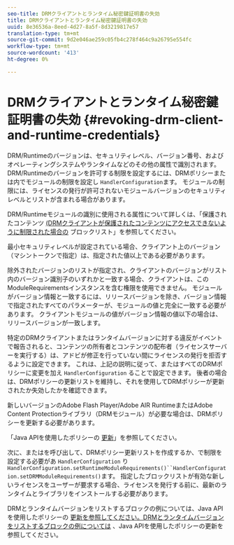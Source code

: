 ```yaml
---
seo-title: DRMクライアントとランタイム秘密鍵証明書の失効
title: DRMクライアントとランタイム秘密鍵証明書の失効
uuid: 8e36536a-8eed-4d27-8a5f-8d3219817e57
translation-type: tm+mt
source-git-commit: 9d2e046ae259c05fb4c278f464c9a26795e554fc
workflow-type: tm+mt
source-wordcount: '413'
ht-degree: 0%

---
```



# DRMクライアントとランタイム秘密鍵証明書の失効 {#revoking-drm-client-and-runtime-credentials}

DRM/Runtimeのバージョンは、セキュリティレベル、バージョン番号、およびオペレーティングシステムやランタイムなどのその他の属性で識別されます。 DRM/Runtimeのバージョンを許可する制限を設定するには、DRMポリシーまたは内でモジュールの制限を設定し `HandlerConfiguration`ます。 モジュールの制限には、ライセンスの発行が許可されないモジュールバージョンのセキュリティレベルとリストが含まれる場合があります。

DRM/Runtimeモジュールの識別に使用される属性について詳しくは、「保護されたコンテンツ [(DRMクライアントが保護されたコンテンツにアクセスできないように制限された場合の](../../protecting-content/introduction/usage-rules/runtime-application-restrictions/blocklist-drm-clients.md) ブロックリスト」を参照してください。

最小セキュリティレベルが設定されている場合、クライアント上のバージョン（マシントークンで指定）は、指定された値以上である必要があります。

除外されたバージョンのリストが指定され、クライアントのバージョンがリスト内のバージョン識別子のいずれかと一致する場合、クライアントは、このModuleRequirementsインスタンスを含む権限を使用できません。 モジュールがバージョン情報と一致するには、リリースバージョンを除き、バージョン情報で指定されたすべてのパラメーターが、モジュールの値と完全に一致する必要があります。 クライアントモジュールの値がバージョン情報の値以下の場合は、リリースバージョンが一致します。

特定のDRMクライアントまたはランタイムバージョンに対する違反がイベントで報告されると、コンテンツの所有者とコンテンツの配布者（ライセンスサーバーを実行する）は、アドビが修正を行っていない間にライセンスの発行を拒否するように設定できます。 これは、上記の説明に従って、またはすべてのDRMポリシーに変更を加え `HandlerConfiguration` ることで設定できます。 後者の場合は、DRMポリシーの更新リストを維持し、それを使用してDRMポリシーが更新されたか失効したかを確認できます。

新しいバージョンのAdobe Flash Player/Adobe AIR RuntimeまたはAdobe Content Protectionライブラリ（DRMモジュール）が必要な場合は、DRMポリシーを更新する必要があります。

「Java APIを使用したポリシーの [更新](../../protecting-content/working-policies-overview/updating-policy-using-java-api.md)」を参照してください。

次に、またはを呼び出して、DRMポリシー更新リストを作成するか、で制限を設定する必要があ `HandlerConfiguration` り `HandlerConfiguration.setRuntimeModuleRequirements()``HandlerConfiguration.setDRMModuleRequirements()`ます。 指定したブロックリストが有効な新しいライセンスをユーザーが要求する場合、ライセンスを発行する前に、最新のランタイムとライブラリをインストールする必要があります。

DRMとランタイムバージョンをリストするブロックの例については、Java APIを使用したポリシーの [更新を参照してください。DRMとランタイムバージョンをリストするブロックの例については](../../protecting-content/working-policies-overview/updating-policy-using-java-api.md) 、Java APIを使用したポリシーの更新を参照してください。
